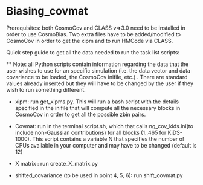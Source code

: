 # Biasing_covmat

Prerequisites: both CosmoCov and CLASS v=>3.0 need to be installed in order to use CosmoBias. Two extra files have to be added/modified to CosmoCov in order to get the xipm and to run HMCode via CLASS.

Quick step guide to get all the data needed to run the task list scripts:

** Note: all Python scripts contain information regarding the data that the user wishes to use for an specific simulation (i.e. the data vector and data covariance to be loaded, the CosmoCov inifile, etc.) . There are standard values already inserted but they will have to be changed by the user if they wish to run something different.

- xipm: run get_xipms.py. This will run a bash script with the details specified in the inifile that will compute all the necessary blocks in CosmoCov in order to get all the possible zbin pairs. 

- Covmat: run in the terminal script.sh, which that calls ng_cov_kids.ini(to include non-Gaussian contributions) for all blocks (1..465 for KiDS-1000). This script contains a variable N that specifies the number of CPUs available in your computer and may have to be changed (default is 12)

- X matrix : run create_X_matrix.py

- shifted_covariance (to be used in point 4, 5, 6): run shift_covmat.py
